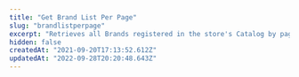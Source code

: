 ```yaml
---
title: "Get Brand List Per Page"
slug: "brandlistperpage"
excerpt: "Retrieves all Brands registered in the store's Catalog by page number.\r\n## Response body example\r\n\r\n```json\r\n{\r\n  \"items\": [\r\n    {\r\n      \"id\": 2000000,\r\n      \"name\": \"Farm\",\r\n      \"isActive\": true,\r\n      \"title\": \"Farm\",\r\n      \"metaTagDescription\": \"Farm\",\r\n      \"imageUrl\": null\r\n    },\r\n    {\r\n      \"id\": 2000001,\r\n      \"name\": \"Adidas\",\r\n      \"isActive\": true,\r\n      \"title\": \"\",\r\n      \"metaTagDescription\": \"\",\r\n      \"imageUrl\": null\r\n    },\r\n    {\r\n      \"id\": 2000002,\r\n      \"name\": \"Brastemp\",\r\n      \"isActive\": true,\r\n      \"title\": \"Brastemp\",\r\n      \"metaTagDescription\": \"Brastemp\",\r\n      \"imageUrl\": null\r\n    }\r\n  ],\r\n    \"paging\": {\r\n      \"page\": 1,\r\n        \"perPage\": 3,\r\n          \"total\": 6,\r\n            \"pages\": 2\r\n    }\r\n}\r\n```"
hidden: false
createdAt: "2021-09-20T17:13:52.612Z"
updatedAt: "2022-09-28T20:20:48.643Z"
---
```

